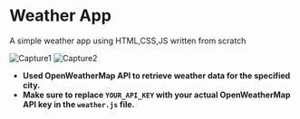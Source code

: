 # Weather App
A simple weather app using HTML,CSS,JS written from scratch

![Capture1](https://github.com/nadaahmed2001/WeatherApp/assets/60941223/63453f27-08a2-48a0-8ba6-809b1b188528)
![Capture2](https://github.com/nadaahmed2001/WeatherApp/assets/60941223/cba0c0ca-b6c5-4c1a-a558-281f61dfd257)

- **Used OpenWeatherMap API to retrieve weather data for the specified city.**
- **Make sure to replace `YOUR_API_KEY` with your actual OpenWeatherMap API key in the `weather.js` file.**
  
